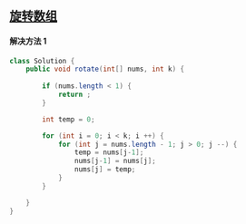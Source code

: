 ## [旋转数组](https://leetcode-cn.com/problems/rotate-array/)

#### 解决方法 1
```java
class Solution {
    public void rotate(int[] nums, int k) {
        
        if (nums.length < 1) {
            return ;
        }

        int temp = 0;

        for (int i = 0; i < k; i ++) {
            for (int j = nums.length - 1; j > 0; j --) {
                temp = nums[j-1];
                nums[j-1] = nums[j];
                nums[j] = temp;
            }
        }

    }
}
```